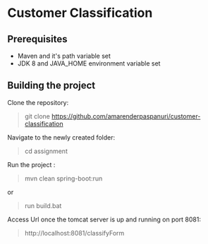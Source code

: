 Customer Classification 
====================================

Prerequisites
-------------
- Maven and it's path variable set
- JDK 8 and JAVA_HOME environment variable set 

Building the project
--------------------

Clone the repository:

> git clone https://github.com/amarenderpaspanuri/customer-classification

Navigate to the newly created folder:

> cd assignment

Run the project :

> mvn clean spring-boot:run

or

> run build.bat


Access Url once the tomcat server is up and running on port 8081:

> http://localhost:8081/classifyForm

